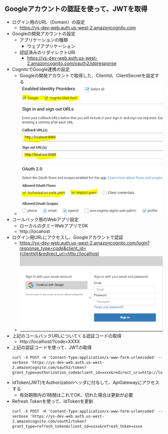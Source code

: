 ## Googleアカウントの認証を使って、JWTを取得
* ログイン用のURL（Domain）の設定
    * https://ys-dev-web.auth.us-west-2.amazoncognito.com
* Googleの開発アカウントの設定
    * アプリケーションの種類
        * ウェブアプリケーション
    * 認証済みのリダイレクトURI
        * https://ys-dev-web.auth.us-west-2.amazoncognito.com/oauth2/idpresponse
* CognitoでGoogle連携の設定
    * Googleの開発アカウントで取得した、ClientId、ClientSecretを設定する
    * ![cognito-app-settings](../picture/cognito-app-settings.PNG)
* コールバック用のWebアプリ設定
    * ローカルのダミーWebアプリでOK
    * http://locahost
* ログイン用URLにアクセスし、Googleアカウントで認証
    * https://ys-dev-web.auth.us-west-2.amazoncognito.com/login?response_type=code&client_id={clientId}&redirect_uri=http://localhost
    * ![cognito-login](../picture/cognito-login.PNG)
* 上記のコールバックURLについてくる認証コードの取得
    * http://localhost/?code=XXXX
* 上記の認証コードを使って、JWTの取得
    ```
    curl -X POST -H 'Content-Type:application/x-www-form-urlencoded' --verbose 'https://ys-dev-web.auth.us-west-2.amazoncognito.com/oauth2/token?grant_type=authorization_code&client_id=xxxx&redirect_uri=http://localhost&code=xxxx'
    ```
* IdToken(JWT)をAuthorizationヘッダに付与して、ApiGatewayにアクセスする
    * 有効期限内の1時間はこれでOK、切れた場合は更新が必要
* Refresh Tokenを使って、IdTokenを更新
    ```
    curl -X POST -H 'Content-Type:application/x-www-form-urlencoded' --verbose 'https://ys-dev-web.auth.us-west-2.amazoncognito.com/oauth2/token?grant_type=refresh_token&client_id=xxxx&refresh_token=xxxx
    ```

